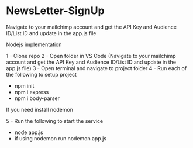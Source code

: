# NewsLetter-SignUp
Navigate to your mailchimp account and get the API Key and Audience ID/List ID and update in the app.js file

Nodejs implementation

1 - Clone repo
2 - Open folder in VS Code (Navigate to your mailchimp account and get the API Key and Audience ID/List ID and update in the app.js file)
3 - Open terminal and navigate to project folder
4 - Run each of the following to setup project
  - npm init
  - npm i express
  - npm i body-parser

If you need install nodemon

5 - Run the following to start the service
  - node app.js
  - if using nodemon run nodemon app.js


